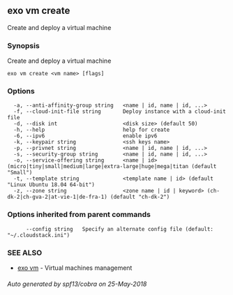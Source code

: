 ## exo vm create

Create and deploy a virtual machine

### Synopsis

Create and deploy a virtual machine

```
exo vm create <vm name> [flags]
```

### Options

```
  -a, --anti-affinity-group string   <name | id, name | id, ...>
  -f, --cloud-init-file string       Deploy instance with a cloud-init file
  -d, --disk int                     <disk size> (default 50)
  -h, --help                         help for create
  -6, --ipv6                         enable ipv6
  -k, --keypair string               <ssh keys name>
  -p, --privnet string               <name | id, name | id, ...>
  -s, --security-group string        <name | id, name | id, ...>
  -o, --service-offering string      <name | id> (micro|tiny|small|medium|large|extra-large|huge|mega|titan (default "Small")
  -t, --template string              <template name | id> (default "Linux Ubuntu 18.04 64-bit")
  -z, --zone string                  <zone name | id | keyword> (ch-dk-2|ch-gva-2|at-vie-1|de-fra-1) (default "ch-dk-2")
```

### Options inherited from parent commands

```
      --config string   Specify an alternate config file (default: "~/.cloudstack.ini")
```

### SEE ALSO

* [exo vm](exo_vm.md)	 - Virtual machines management

###### Auto generated by spf13/cobra on 25-May-2018
